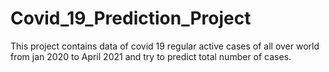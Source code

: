 # Covid_19_Prediction_Project
This project contains data of covid 19 regular active cases of all over world  from jan 2020 to April 2021 and try to predict total number of cases. 
